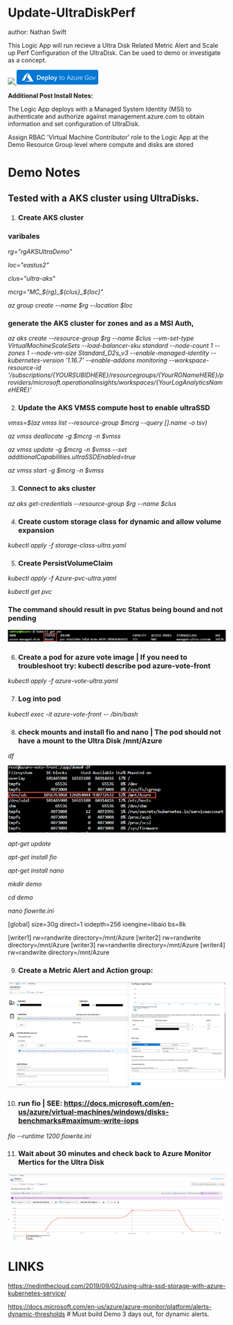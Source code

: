 # Update-UltraDiskPerf
author: Nathan Swift

This Logic App will run recieve a Ultra Disk Related Metric Alert and Scale up Perf Configuration of the UltraDisk. Can be used to demo or investigate as a concept.

<a href="https://portal.azure.com/#create/Microsoft.Template/uri/https%3A%2F%2Fraw.githubusercontent.com%2Fswiftsolves-msft%2FLogicApps%2Fmaster%2FUpdate-UltraDiskPerf%2Fazuredeploy.json" target="_blank">
    <img src="https://aka.ms/deploytoazurebutton"/>
</a>
<a href="https://portal.azure.us/#create/Microsoft.Template/uri/https%3A%2F%2Fraw.githubusercontent.com%2Fswiftsolves-msft%2FLogicApps%2Fmaster%2FUpdate-UltraDiskPerf%2Fazuredeploy.json" target="_blank">
<img src="https://raw.githubusercontent.com/Azure/azure-quickstart-templates/master/1-CONTRIBUTION-GUIDE/images/deploytoazuregov.png"/>
</a>

**Additional Post Install Notes:**

The Logic App deploys with a Managed System Identity (MSI) to authenticate and authorize against management.azure.com to obtain information and set configuration of UltraDisk. 

Assign RBAC 'Virtual Machine Contributor' role to the Logic App at the Demo Resource Group level where compute and disks are stored

# Demo Notes

## Tested with a AKS cluster using UltraDisks.


1. ### Create AKS cluster

### varibales
*rg="rgAKSUltraDemo"*

*loc="eastus2"*

*clus="ultra-aks"*

*mcrg="MC_${rg}_${clus}_${loc}"*

*az group create --name $rg --location $loc*

### generate the AKS cluster for zones and as a MSI Auth, 
*az aks create --resource-group $rg --name $clus --vm-set-type VirtualMachineScaleSets --load-balancer-sku standard --node-count 1 --zones 1 --node-vm-size Standard_D2s_v3 --enable-managed-identity --kubernetes-version '1.16.7' --enable-addons monitoring --workspace-resource-id '/subscriptions/{YOURSUBIDHERE}/resourcegroups/{YourRGNameHERE}/providers/microsoft.operationalinsights/workspaces/{YourLogAnalyticsNameHERE}'*

2. ### Update the AKS VMSS compute host to enable ultraSSD

*vmss=$(az vmss list --resource-group $mcrg --query [].name -o tsv)*

*az vmss deallocate -g $mcrg -n $vmss*

*az vmss update -g $mcrg -n $vmss --set additionalCapabilities.ultraSSDEnabled=true*

*az vmss start -g $mcrg -n $vmss*

3. ### Connect to aks cluster

*az aks get-credentials --resource-group $rg --name $clus*

4. ### Create custom storage class for dynamic and allow volume expansion

*kubectl apply -f storage-class-ultra.yaml*

5. ### Create PersistVolumeClaim

*kubectl apply -f Azure-pvc-ultra.yaml*

*kubectl get pvc*

### The command should result in pvc Status being bound and not pending

<img src="https://github.com/swiftsolves-msft/LogicApps/blob/master/Update-UltraDiskPerf/images/pvcscreenshot.png"/>

6. ### Create a pod for azure vote image | If you need to troubleshoot try: kubectl describe pod azure-vote-front

*kubectl apply -f azure-vote-ultra.yaml*

7. ### Log into pod

*kubectl exec -it azure-vote-front -- /bin/bash*

8. ### check mounts and install fio and nano | The pod should not have a mount to the Ultra Disk /mnt/Azure

*df*

<img src="https://github.com/swiftsolves-msft/LogicApps/blob/master/Update-UltraDiskPerf/images/mountsscreenshot.png"/>

*apt-get update*

*apt-get install fio*

*apt-get install nano*

*mkdir demo*

*cd demo*

*nano fiowrite.ini*

[global]
size=30g
direct=1
iodepth=256
ioengine=libaio
bs=8k

[writer1]
rw=randwrite
directory=/mnt/Azure
[writer2]
rw=randwrite
directory=/mnt/Azure
[writer3]
rw=randwrite
directory=/mnt/Azure
[writer4]
rw=randwrite
directory=/mnt/Azure

9. ### Create a Metric Alert and Action group:

<img src="https://github.com/swiftsolves-msft/LogicApps/blob/master/Update-UltraDiskPerf/images/alertscreenshot.png"/>

10. ### run fio | SEE: https://docs.microsoft.com/en-us/azure/virtual-machines/windows/disks-benchmarks#maximum-write-iops

*fio --runtime 1200 fiowrite.ini*

11. ### Wait about 30 minutes and check back to Azure Monitor Mertics for the Ultra Disk

<img src="https://github.com/swiftsolves-msft/LogicApps/blob/master/Update-UltraDiskPerf/images/metricscreenshot.png"/>

# LINKS

https://nedinthecloud.com/2019/09/02/using-ultra-ssd-storage-with-azure-kubernetes-service/

https://docs.microsoft.com/en-us/azure/azure-monitor/platform/alerts-dynamic-thresholds # Must build Demo 3 days out, for dynamic alerts.
